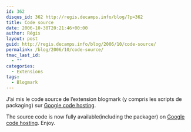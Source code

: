 ```yaml
---
id: 362
disqus_id: 362 http://regis.decamps.info/blog/?p=362
title: Code source
date: 2006-10-30T20:21:46+00:00
author: Régis
layout: post
guid: http://regis.decamps.info/blog/2006/10/code-source/
permalink: /blog/2006/10/code-source/
tmac_last_id:
  - ""
categories:
  - Extensions
tags:
  - Blogmark
---
```

J’ai mis le code source de l’extension blogmark (y compris les scripts de packaging) sur [Google code hosting](http://code.google.com/p/blogmark/source).

The source code is now fully available(including the packager) on [Google code hosting](http://code.google.com/p/blogmark/source). Enjoy.
